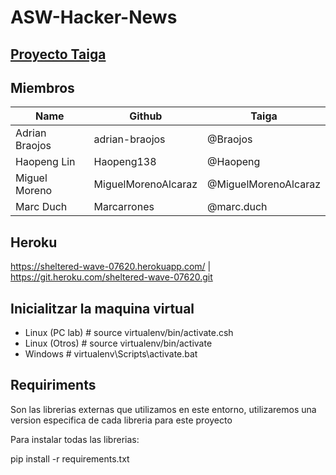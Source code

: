 # ASW-Hacker-News

## [Proyecto Taiga](https://tree.taiga.io/project/haopeng-asw-hacker-news-projects/timeline)

## Miembros
| Name | Github | Taiga |
| --- | --- | --- |
| Adrian Braojos | adrian-braojos | @Braojos |
| Haopeng Lin | Haopeng138 | @Haopeng |
| Miguel Moreno | MiguelMorenoAlcaraz | @MiguelMorenoAlcaraz |
| Marc Duch | Marcarrones | @marc.duch |

## Heroku 
https://sheltered-wave-07620.herokuapp.com/ | https://git.heroku.com/sheltered-wave-07620.git

## Inicialitzar la maquina virtual
* Linux (PC lab) \# source virtualenv/bin/activate.csh
* Linux (Otros)  \# source virtualenv/bin/activate
* Windows        \# virtualenv\Scripts\activate.bat

## Requiriments

Son las librerias externas que utilizamos en este entorno, utilizaremos una version especifica de cada libreria para este proyecto 

Para instalar todas las librerias:

pip install -r requirements.txt

